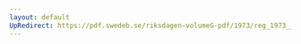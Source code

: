 ```yaml
---
layout: default
UpRedirect: https://pdf.swedeb.se/riksdagen-volumeG-pdf/1973/reg_1973__reg_02/reg_1973__reg_02_0194.pdf
---
```

